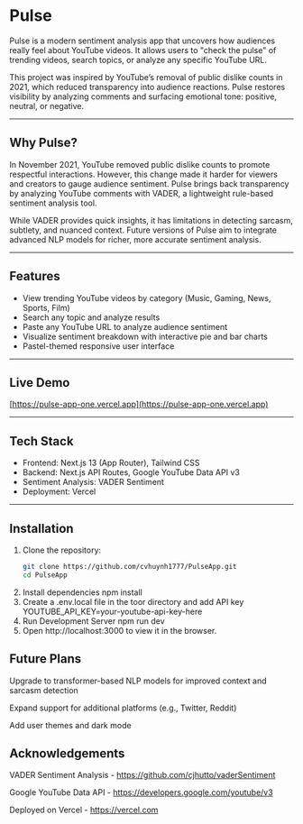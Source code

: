 # Pulse

Pulse is a modern sentiment analysis app that uncovers how audiences really feel about YouTube videos. It allows users to "check the pulse" of trending videos, search topics, or analyze any specific YouTube URL.

This project was inspired by YouTube’s removal of public dislike counts in 2021, which reduced transparency into audience reactions. Pulse restores visibility by analyzing comments and surfacing emotional tone: positive, neutral, or negative.

---

## Why Pulse?

In November 2021, YouTube removed public dislike counts to promote respectful interactions. However, this change made it harder for viewers and creators to gauge audience sentiment. Pulse brings back transparency by analyzing YouTube comments with VADER, a lightweight rule-based sentiment analysis tool.  

While VADER provides quick insights, it has limitations in detecting sarcasm, subtlety, and nuanced context. Future versions of Pulse aim to integrate advanced NLP models for richer, more accurate sentiment analysis.

---

## Features

- View trending YouTube videos by category (Music, Gaming, News, Sports, Film)
- Search any topic and analyze results
- Paste any YouTube URL to analyze audience sentiment
- Visualize sentiment breakdown with interactive pie and bar charts
- Pastel-themed responsive user interface

---

## Live Demo

[https://pulse-app-one.vercel.app](https://pulse-app-one.vercel.app)

---

## Tech Stack

- Frontend: Next.js 13 (App Router), Tailwind CSS
- Backend: Next.js API Routes, Google YouTube Data API v3
- Sentiment Analysis: VADER Sentiment
- Deployment: Vercel

---

## Installation

1. Clone the repository:
   ```bash
   git clone https://github.com/cvhuynh1777/PulseApp.git
   cd PulseApp
2. Install dependencies
    npm install
3. Create a .env.local file in the toor directory and add API key
    YOUTUBE_API_KEY=your-youtube-api-key-here
4. Run Development Server
    npm run dev
5. Open http://localhost:3000 to view it in the browser.

## Future Plans
Upgrade to transformer-based NLP models for improved context and sarcasm detection

Expand support for additional platforms (e.g., Twitter, Reddit)

Add user themes and dark mode

## Acknowledgements
VADER Sentiment Analysis - https://github.com/cjhutto/vaderSentiment

Google YouTube Data API - https://developers.google.com/youtube/v3

Deployed on Vercel - https://vercel.com